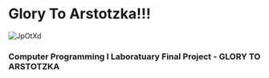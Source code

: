 # Glory To Arstotzka!!!

![JpOtXd](https://user-images.githubusercontent.com/61618968/206790724-94655c04-5ee6-455e-8d47-5d859dc1a70d.gif)

### Computer Programming I Laboratuary Final Project - GLORY TO ARSTOTZKA

